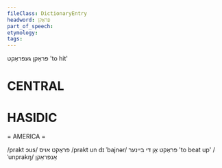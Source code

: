 ```yaml
---
fileClass: DictionaryEntry
headword: פּראַקן
part_of_speech: 
etymology: 
tags: 
---
```

פּראַקן
געפּראַקט
'to hit'

CENTRAL
========

HASIDIC
=======
= AMERICA = 

/prakt ɔus/ פּראַקט אויס
/prakt un dɪ ˈbajnər/ פּראַקט אָן די ביינער 'to beat up'
/ˈunprakŋ/ אָנפּראַקן